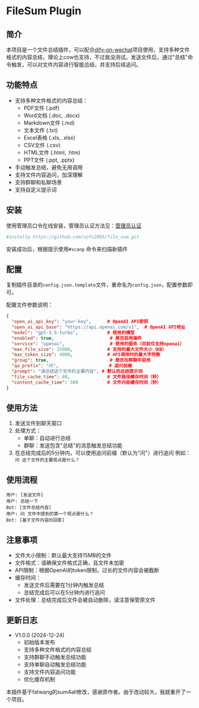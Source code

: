 # FileSum Plugin

## 简介
本项目是一个文件总结插件，可以配合[dify-on-wechat](https://github.com/hanfangyuan4396/dify-on-wechat)项目使用，支持多种文件格式的内容总结，理论上cow也支持，不过我没测试。发送文件后，通过"总结"命令触发，可以对文件内容进行智能总结，并支持后续追问。

## 功能特点
- 支持多种文件格式的内容总结：
  - PDF文件 (.pdf)
  - Word文档 (.doc, .docx)
  - Markdown文件 (.md)
  - 文本文件 (.txt)
  - Excel表格 (.xls, .xlsx)
  - CSV文件 (.csv)
  - HTML文件 (.html, .htm)
  - PPT文件 (.ppt, .pptx)
- 手动触发总结，避免无用调用
- 支持文件内容追问，加深理解
- 支持群聊和私聊场景
- 支持自定义提示词

## 安装
使用管理员口令在线安装，管理员认证方法见：[管理员认证](https://github.com/hanfangyuan4396/dify-on-wechat/tree/master/plugins/godcmd)
```bash
#installp https://github.com/sofs2005/file_sum.git
```
安装成功后，根据提示使用`#scanp` 命令来扫描新插件

## 配置
复制插件目录的`config.json.template`文件，重命名为`config.json`，配置参数即可。

配置文件参数说明：
```json
{
  "open_ai_api_key": "your-key",      # OpenAI API密钥
  "open_ai_api_base": "https://api.openai.com/v1",  # OpenAI API地址
  "model": "gpt-3.5-turbo",           # 使用的模型
  "enabled": true,                     # 是否启用插件
  "service": "openai",                 # 使用的服务（目前仅支持openai）
  "max_file_size": 15000,             # 支持的最大文件大小（KB）
  "max_token_size": 4000,             # API调用时的最大字符数
  "group": true,                       # 是否在群聊中启用
  "qa_prefix": "问",                   # 追问前缀
  "prompt": "请总结这个文件的主要内容", # 默认的总结提示词
  "file_cache_time": 60,              # 文件路径缓存时间（秒）
  "content_cache_time": 300           # 文件内容缓存时间（秒）
}
```

## 使用方法
1. 发送文件到聊天窗口
2. 处理方式：
   - 单聊：自动进行总结
   - 群聊：发送包含"总结"的消息触发总结功能
3. 在总结完成后的5分钟内，可以使用追问前缀（默认为"问"）进行追问
   例如：`问 这个文件的主要观点是什么？`

## 使用流程
```
用户: [发送文件]
用户: 总结一下
Bot: [文件总结内容]
用户: 问 文件中提到的第一个观点是什么？
Bot: [基于文件内容的回答]
```

## 注意事项
- 文件大小限制：默认最大支持15MB的文件
- 文件格式：请确保文件格式正确，且文件未加密
- API限制：根据OpenAI的token限制，过长的文件内容会被截断
- 缓存时间：
  - 发送文件后需要在1分钟内触发总结
  - 总结完成后可以在5分钟内进行追问
- 文件处理：总结完成后文件会被自动删除，请注意保管原文件

## 更新日志
- V1.0.0 (2024-12-24)
  - 初始版本发布
  - 支持多种文件格式的内容总结
  - 支持群聊手动触发总结功能
  - 支持单聊自动触发总结功能
  - 支持文件内容追问功能
  - 优化缓存机制

本插件基于fatwang的sum4all修改，感谢原作者。由于改动较大，我就重开了一个项目。
